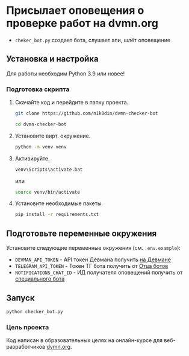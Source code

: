 # Присылает оповещения о проверке работ на dvmn.org
- `cheker_bot.py` создает бота, слушает апи, шлёт оповещение

## Установка и настройка

Для работы необходим Python 3.9 или новее!

### Подготовка скрипта

1. Скачайте код и перейдите в папку проекта.
    ```bash
    git clone https://github.com/n1k0din/dvmn-checker-bot
    ```  
    ```bash
    cd dvmn-checker-bot
    ```
2. Установите вирт. окружение.
    ```bash
    python -m venv venv
    ```
3. Активируйте.
    ```bash
    venv\Scripts\activate.bat
    ```
    или
    ```bash
    source venv/bin/activate
    ```
4. Установите необходимые пакеты.
    ```bash
    pip install -r requirements.txt
    ```

## Подготовьте переменные окружения

Установите следующие переменные окружения (см. `.env.example`):
- `DEVMAN_API_TOKEN` - API токен Девмана получить [на Девмане](https://dvmn.org/api/docs/)
- `TELEGRAM_API_TOKEN` - Токен ТГ бота получить от [Отца ботов](https://telegram.me/BotFather)
- `NOTIFICATIONS_CHAT_ID` - ИД получателя оповещений получить от [специального бота](https://telegram.me/userinfobot) 

## Запуск

```bash
python checker_bot.py
```

### Цель проекта

Код написан в образовательных целях на онлайн-курсе для веб-разработчиков [dvmn.org](https://dvmn.org/).
